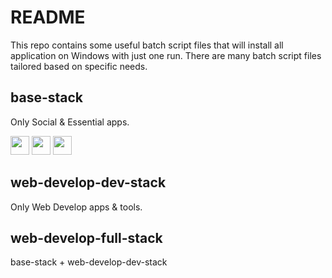 # README
This repo contains some useful batch script files that will install all application on Windows with just one run. There are many batch script files tailored based on specific needs.

## base-stack
Only Social & Essential apps.

<img src="https://community.chocolatey.org/content/packageimages/GoogleChrome.Dev.27.0.1453.12.png" width="30">
<img src="https://community.chocolatey.org/content/packageimages/opera-developer.77.0.4051.0.png" width="30">
<img src="https://community.chocolatey.org/content/packageimages/microsoft-edge.90.0.818.51.png" width="30">

## web-develop-dev-stack
Only Web Develop apps & tools.

## web-develop-full-stack
base-stack + web-develop-dev-stack

